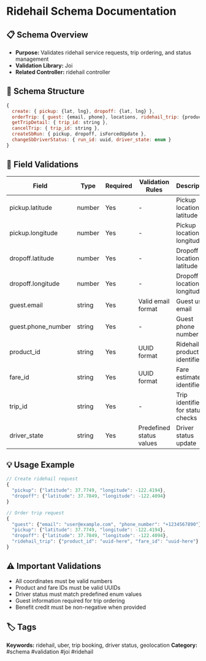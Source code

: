 # Ridehail Schema Documentation

## 📋 Schema Overview
- **Purpose:** Validates ridehail service requests, trip ordering, and status management
- **Validation Library:** Joi
- **Related Controller:** ridehail controller

## 🔧 Schema Structure
```javascript
{
  create: { pickup: {lat, lng}, dropoff: {lat, lng} },
  orderTrip: { guest: {email, phone}, locations, ridehail_trip: {product_id, fare_id} },
  getTripDetail: { trip_id: string },
  cancelTrip: { trip_id: string },
  createSbRun: { pickup, dropoff, isForcedUpdate },
  changeSbDriverStatus: { run_id: uuid, driver_state: enum }
}
```

## 📝 Field Validations
| Field | Type | Required | Validation Rules | Description |
|-------|------|----------|------------------|-------------|
| pickup.latitude | number | Yes | - | Pickup location latitude |
| pickup.longitude | number | Yes | - | Pickup location longitude |
| dropoff.latitude | number | Yes | - | Dropoff location latitude |
| dropoff.longitude | number | Yes | - | Dropoff location longitude |
| guest.email | string | Yes | Valid email format | Guest user email |
| guest.phone_number | string | Yes | - | Guest phone number |
| product_id | string | Yes | UUID format | Ridehail product identifier |
| fare_id | string | Yes | UUID format | Fare estimate identifier |
| trip_id | string | Yes | - | Trip identifier for status checks |
| driver_state | string | Yes | Predefined status values | Driver status update |

## 💡 Usage Example
```javascript
// Create ridehail request
{
  "pickup": {"latitude": 37.7749, "longitude": -122.4194},
  "dropoff": {"latitude": 37.7849, "longitude": -122.4094}
}

// Order trip request
{
  "guest": {"email": "user@example.com", "phone_number": "+1234567890"},
  "pickup": {"latitude": 37.7749, "longitude": -122.4194},
  "dropoff": {"latitude": 37.7849, "longitude": -122.4094},
  "ridehail_trip": {"product_id": "uuid-here", "fare_id": "uuid-here"}
}
```

## ⚠️ Important Validations
- All coordinates must be valid numbers
- Product and fare IDs must be valid UUIDs
- Driver status must match predefined enum values
- Guest information required for trip ordering
- Benefit credit must be non-negative when provided

## 🏷️ Tags
**Keywords:** ridehail, uber, trip booking, driver status, geolocation
**Category:** #schema #validation #joi #ridehail